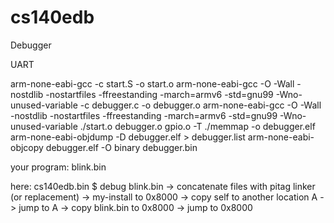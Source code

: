 # cs140edb
Debugger

UART

arm-none-eabi-gcc -c  start.S -o start.o
arm-none-eabi-gcc -O -Wall -nostdlib -nostartfiles -ffreestanding  -march=armv6 -std=gnu99  -Wno-unused-variable -c debugger.c -o debugger.o
arm-none-eabi-gcc -O -Wall -nostdlib -nostartfiles -ffreestanding  -march=armv6 -std=gnu99  -Wno-unused-variable ./start.o debugger.o gpio.o -T ./memmap -o debugger.elf 
arm-none-eabi-objdump -D  debugger.elf > debugger.list
arm-none-eabi-objcopy debugger.elf -O binary debugger.bin

your program:
blink.bin

here:
cs140edb.bin
$ debug blink.bin
    -> concatenate files with pitag linker (or replacement)
    -> my-install to 0x8000
    -> copy self to another location A
    -> jump to A
    -> copy blink.bin to 0x8000
    -> jump to 0x8000
